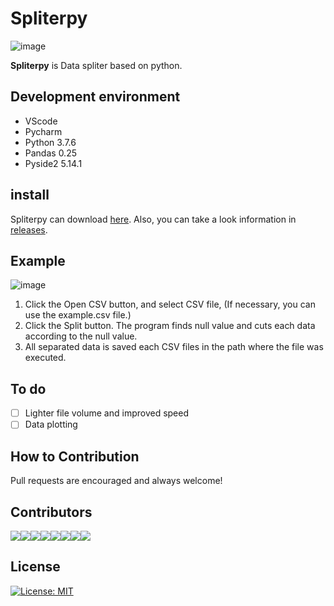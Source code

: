 # Spliterpy

![image](https://user-images.githubusercontent.com/38157496/77091028-58047500-6a4b-11ea-9ec2-2544219acd23.png)

**Spliterpy** is Data spliter based on python.

## Development environment
* VScode
* Pycharm
* Python 3.7.6
* Pandas 0.25
* Pyside2 5.14.1

## install

Spliterpy can download [here](https://tmshome.itch.io/spliterpy). Also, you can take a look information in [releases](https://github.com/Kaintels/Spliterpy/releases).

## Example

![image](https://user-images.githubusercontent.com/38157496/76976402-405bbc80-6977-11ea-9df8-d40e10571675.png)

1. Click the Open CSV button, and select CSV file, (If necessary, you can use the example.csv file.)
2. Click the Split button. The program finds null value and cuts each data according to the null value.
3. All separated data is saved each CSV files in the path where the file was executed.

## To do

- [ ] Lighter file volume and improved speed
- [ ] Data plotting

## How to Contribution

Pull requests are encouraged and always welcome!

## Contributors

[![](https://sourcerer.io/fame/Kaintels/Kaintels/Spliterpy/images/0)](https://sourcerer.io/fame/Kaintels/Kaintels/Spliterpy/links/0)[![](https://sourcerer.io/fame/Kaintels/Kaintels/Spliterpy/images/1)](https://sourcerer.io/fame/Kaintels/Kaintels/Spliterpy/links/1)[![](https://sourcerer.io/fame/Kaintels/Kaintels/Spliterpy/images/2)](https://sourcerer.io/fame/Kaintels/Kaintels/Spliterpy/links/2)[![](https://sourcerer.io/fame/Kaintels/Kaintels/Spliterpy/images/3)](https://sourcerer.io/fame/Kaintels/Kaintels/Spliterpy/links/3)[![](https://sourcerer.io/fame/Kaintels/Kaintels/Spliterpy/images/4)](https://sourcerer.io/fame/Kaintels/Kaintels/Spliterpy/links/4)[![](https://sourcerer.io/fame/Kaintels/Kaintels/Spliterpy/images/5)](https://sourcerer.io/fame/Kaintels/Kaintels/Spliterpy/links/5)[![](https://sourcerer.io/fame/Kaintels/Kaintels/Spliterpy/images/6)](https://sourcerer.io/fame/Kaintels/Kaintels/Spliterpy/links/6)[![](https://sourcerer.io/fame/Kaintels/Kaintels/Spliterpy/images/7)](https://sourcerer.io/fame/Kaintels/Kaintels/Spliterpy/links/7)

## License

[![License: MIT](https://img.shields.io/badge/License-MIT-yellow.svg)](https://opensource.org/licenses/MIT)